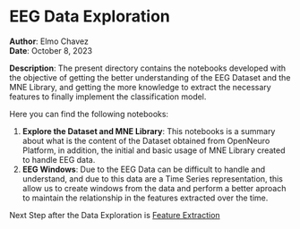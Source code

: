 # EEG Data Exploration

**Author**:         Elmo Chavez\
**Date**:           October 8, 2023

**Description**:
The present directory contains the notebooks developed with the objective of getting the better understanding of the EEG Dataset and the MNE Library, and getting the more knowledge to extract the necessary features to finally implement the classification model.

Here you can find the following notebooks:
1. **Explore the Dataset and MNE Library**: This notebooks is a summary about what is the content of the Dataset obtained from OpenNeuro Platform, in addition, the initial and basic usage of MNE Library created to handle EEG data.
2. **EEG Windows**: Due to the EEG Data can be difficult to handle and understand, and due to this data are a Time Series representation, this allow us to create windows from the data and perform a better aproach to maintain the relationship in the features extracted over the time.

Next Step after the Data Exploration is [Feature Extraction](https://github.com/sobieddch90/mcd-udg-tfm-eeg-classification/blob/main/Feature%20Extraction)

